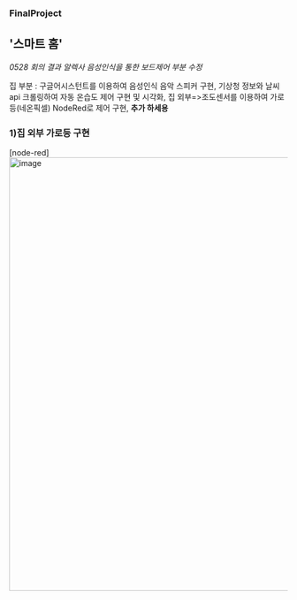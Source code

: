 ### FinalProject  
## '스마트 홈'  


*0528 회의 결과 알렉사 음성인식을 통한 보드제어 부분 수정*  

  
집 부분 : 구글어시스턴트를 이용하여 음성인식 음악 스피커 구현, 기상청 정보와 날씨 api 크롤링하여 자동 온습도 제어 구현 및 시각화, 집 외부=>조도센서를 이용하여 가로등(네온픽셀) NodeRed로 제어 구현, ****추가 하세용****



### 1)집 외부 가로등 구현


[node-red]
<img width="785" alt="image" src="https://user-images.githubusercontent.com/102004234/174479882-1d2d93f9-9951-48b5-88fc-ac9e7a2f82ec.png">
